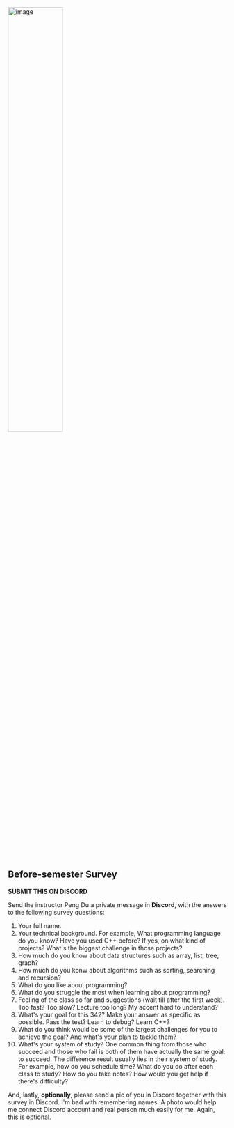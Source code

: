 <img width="50%" alt="image" src="https://user-images.githubusercontent.com/252020/227804279-62a3693f-ffc7-487d-9ecb-c4e5aea26209.png">

## Before-semester Survey

**SUBMIT THIS ON DISCORD**

Send the instructor Peng Du a private message in **Discord**, with the answers to the following survey questions:

  1. Your full name.
  2. Your technical background. For example, What programming language do you know? Have you used C++ before? If yes, on what kind of projects? What's the biggest challenge in those projects?
  3. How much do you know about data structures such as array, list, tree, graph?
  4. How much do you konw about algorithms such as sorting, searching and recursion?
  5. What do you like about programming?
  6. What do you struggle the most when learning about programming?
  7. Feeling of the class so far and suggestions (wait till after the first week). Too fast? Too slow? Lecture too long? My accent hard to understand? 
  8. What's your goal for this 342? Make your answer as specific as possible. Pass the test? Learn to debug? Learn C++?
  9. What do you think would be some of the largest challenges for you to achieve the goal? And what's your plan to tackle them?
  10. What's your system of study? One common thing from those who succeed and those who fail is both of them have actually the same goal: to succeed. The difference result usually lies in their system of study. For example, how do you schedule time? What do you do after each class to study? How do you take notes? How would you get help if there's difficulty?
  
And, lastly, **optionally**, please send a pic of you in Discord together with this survey in Discord. I'm bad with remembering names. A photo would help me connect Discord account and real person much easily for me. Again, this is optional.

